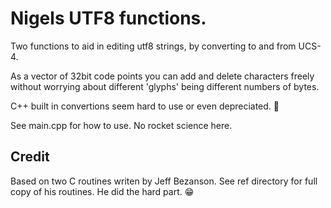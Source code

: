 Nigels UTF8 functions.
======================

Two functions to aid in editing utf8 strings, by converting to and from UCS-4.

As a vector of 32bit code points you can add and delete characters freely without worrying about different 'glyphs' being different numbers of bytes.

C++ built in convertions seem hard to use or even depreciated. 🤨

See main.cpp for how to use. No rocket science here.

Credit
------
Based on two C routines writen by Jeff Bezanson. See ref directory for full copy of his routines. He did the hard part. 😁
